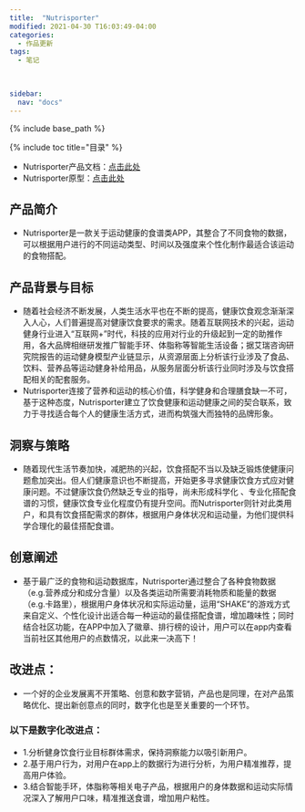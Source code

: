 ```yaml
---
title:  "Nutrisporter"
modified: 2021-04-30 T16:03:49-04:00
categories: 
  - 作品更新
tags:
  - 笔记
  
  

sidebar:
  nav: "docs"
---
```


{% include base_path %}

{% include toc title="目录" %}


- Nutrisporter产品文档：[点击此处](https://gitee.com/zzlhyy/APP_team)
- Nutrisporter原型：[点击此处](http://zzlhyy.gitee.io/app_team)

## 产品简介
- Nutrisporter是一款关于运动健康的食谱类APP，其整合了不同食物的数据，可以根据用户进行的不同运动类型、时间以及强度来个性化制作最适合该运动的食物搭配。

## 产品背景与目标
- 随着社会经济不断发展，人类生活水平也在不断的提高，健康饮食观念渐渐深入人心，人们普遍提高对健康饮食要求的需求。随着互联网技术的兴起，运动健身行业进入“互联网+”时代，科技的应用对行业的升级起到一定的助推作用，各大品牌相继研发推广智能手环、体脂称等智能生活设备；据艾瑞咨询研究院报告的运动健身模型产业链显示，从资源层面上分析该行业涉及了食品、饮料、营养品等运动健身补给用品，从服务层面分析该行业同时涉及与饮食搭配相关的配套服务。
- Nutrisporter连接了营养和运动的核心价值，科学健身和合理膳食缺一不可，基于这种态度，Nutrisporter建立了饮食健康和运动健康之间的契合联系，致力于寻找适合每个人的健康生活方式，进而构筑强大而独特的品牌形象。

## 洞察与策略
- 随着现代生活节奏加快，减肥热的兴起，饮食搭配不当以及缺乏锻炼使健康问题愈加突出。但人们健康意识也不断提高，开始更多寻求健康饮食方式应对健康问题。不过健康饮食仍然缺乏专业的指导，尚未形成科学化 、专业化搭配食谱的习惯，健康饮食专业化程度仍有提升空间。而Nutrisporter则针对此类用户，和具有饮食搭配需求的群体，根据用户身体状况和运动量，为他们提供科学合理化的最佳搭配食谱。

## 创意阐述
- 基于最广泛的食物和运动数据库，Nutrisporter通过整合了各种食物数据（e.g.营养成分和成分含量）以及各类运动所需要消耗物质和能量的数据（e.g.卡路里），根据用户身体状况和实际运动量，运用“SHAKE”的游戏方式来自定义、个性化设计出适合每一种运动的最佳搭配食谱，增加趣味性；同时结合社区功能，在APP中加入了徽章、排行榜的设计，用户可以在app内查看当前社区其他用户的点数情况，以此来一决高下！

## 改进点：
- 一个好的企业发展离不开策略、创意和数字营销，产品也是同理，在对产品策略优化、提出新创意点的同时，数字化也是至关重要的一个环节。

### 以下是数字化改进点：
- 1.分析健身饮食行业目标群体需求，保持洞察能力以吸引新用户。
- 2.基于用户行为，对用户在app上的数据行为进行分析，为用户精准推荐，提高用户体验。
- 3.结合智能手环，体脂称等相关电子产品，根据用户的身体数据和运动实际情况深入了解用户口味，精准推送食谱，增加用户粘性。



	

